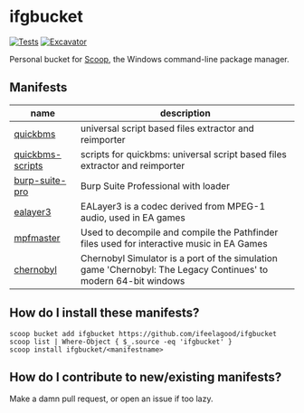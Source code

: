 # ifgbucket

<!-- Uncomment the following line after replacing placeholders -->
[![Tests](https://github.com/ifeelagood/ifgbucket/actions/workflows/ci.yml/badge.svg)](https://github.com/ifeelagood/ifgbucket/actions/workflows/ci.yml) [![Excavator](https://github.com/ifeelagood/ifgbucket/actions/workflows/excavator.yml/badge.svg)](https://github.com/ifeelagood/ifgbucket/actions/workflows/excavator.yml)

Personal bucket for [Scoop](https://scoop.sh), the Windows command-line package manager.

## Manifests


|name|description|
|----|-----------|
|[quickbms](bucket/quickbms.json)|universal script based files extractor and reimporter|
|[quickbms-scripts](bucket/quickbms-scripts.json)|scripts for quickbms: universal script based files extractor and reimporter|
|[burp-suite-pro](bucker/burp-suite-pro.json)|Burp Suite Professional with loader|
|[ealayer3](bucket/ealayer3.json)|EALayer3 is a codec derived from MPEG-1 audio, used in EA games|
|[mpfmaster](bucket/mpfmaster.json)|Used to decompile and compile the Pathfinder files used for interactive music in EA Games|
|[chernobyl](bucket/chernobyl.json)|Chernobyl Simulator is a port of the simulation game 'Chernobyl: The Legacy Continues' to modern 64-bit windows|

## How do I install these manifests?

```pwsh
scoop bucket add ifgbucket https://github.com/ifeelagood/ifgbucket
scoop list | Where-Object { $_.source -eq 'ifgbucket' }
scoop install ifgbucket/<manifestname>
```

## How do I contribute to new/existing manifests?

Make a damn pull request, or open an issue if too lazy.
